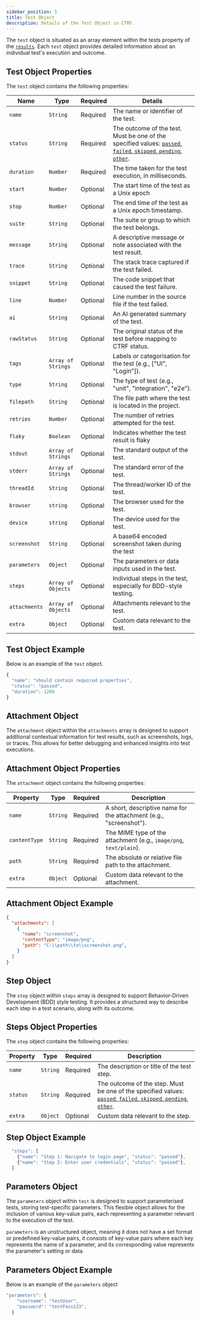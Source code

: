 ```yaml
---
sidebar_position: 5
title: Test Object
description: Details of the Test Object in CTRF.
---
```


The `test` object is situated as an array element within the tests property of the [`results`](/docs/specification/results). Each `test` object provides detailed information about an individual test's execution and outcome.

## Test Object Properties

The `test` object contains the following properties:

| Name         | Type     | Required | Details                                                         |
| ------------ | -------- | -------- | --------------------------------------------------------------- |
| `name`       | `String` | Required | The name or identifier of the test.                             |
| `status` | `String` | Required | The outcome of the test. Must be one of the specified values: [`passed`, `failed`, `skipped`, `pending`, `other`](/docs/specification/status). |
| `duration`   | `Number` | Required | The time taken for the test execution, in milliseconds.         |
| `start`      | `Number` | Optional | The start time of the test as a Unix epoch                      |
| `stop`        | `Number` | Optional | The end time of the test as a Unix epoch timestamp.            |
| `suite`       | `String`| Optional | The suite or group to which the test belongs.                   |
| `message`    | `String` | Optional | A descriptive message or note associated with the test result.  |
| `trace`      | `String` | Optional | The stack trace captured if the test failed.                    |
| `snippet`    | `String` | Optional | The code snippet that caused the test failure.                   |
| `line`      | `Number` | Optional | Line number in the source file if the test failed.               |
| `ai`        | `String` | Optional | An AI generated summary of the test.                             |
| `rawStatus`   | `String`| Optional | The original status of the test before mapping to CTRF status.  |
| `tags`       | `Array of Strings`| Optional | Labels or categorisation for the test (e.g., ["UI", "Login"]). |
| `type`       | `String`| Optional | The type of test (e.g., "unit", "integration", "e2e").           |
| `filepath`   | `String` | Optional | The file path where the test is located in the project.         |
| `retries`    | `Number` | Optional | The number of retries attempted for the test.                     |
| `flaky`      | `Boolean`| Optional | Indicates whether the test result is flaky                      |
| `stdout`     | `Array of Strings` | Optional | The standard output of the test.                      |
| `stderr`     | `Array of Strings` | Optional | The standard error of the test.                       |
| `threadId`   | `String` | Optional | The thread/worker ID of the test.                                |
| `browser`    | `string` | Optional | The browser used for the test.                                  |
| `device`    | `string` | Optional | The device used for the test.                                    |
| `screenshot` | `String` | Optional | A base64 encoded screenshot taken during the test               |
| `parameters` | `Object` | Optional | The parameters or data inputs used in the test.                 |
| `steps`      | `Array of Objects` | Optional | Individual steps in the test, especially for BDD-style testing.|
| `attachments` | `Array of Objects` | Optional | Attachments relevant to the test.                     |
| `extra`      | `Object` | Optional | Custom data relevant to the test.                           |

## Test Object Example

Below is an example of the `test` object.

```js
{
  "name": "should contain required properties",
  "status": "passed",
  "duration": 1200
}
```

## Attachment Object

The `attachment` object within the `attachments` array is designed to support additional contextual information for test results, such as screenshots, logs, or traces. This allows for better debugging and enhanced insights into test executions.

## Attachment Object Properties

The `attachment` object contains the following properties:

| Property      | Type     | Required | Description                                                                 |
|---------------|----------|----------|-----------------------------------------------------------------------------|
| `name`        | `String` | Required | A short, descriptive name for the attachment (e.g., "screenshot").         |
| `contentType` | `String` | Required | The MIME type of the attachment (e.g., `image/png`, `text/plain`).          |
| `path`        | `String` | Required | The absolute or relative file path to the attachment.                      |
| `extra`      | `Object` | Optional | Custom data relevant to the attachment.                           |

## Attachment Object Example

```json
{
  "attachments": [
    {
      "name": "screenshot",
      "contentType": "image/png",
      "path": "C:\\path\\to\\screenshot.png",
    }
  ]
}
```

## Step Object

The `step` object within `steps` array is designed to support Behavior-Driven Development (BDD) style testing. It provides a structured way to describe each step in a test scenario, along with its outcome.

## Steps Object Properties

The `step` object contains the following properties:

| Property | Type     | Required | Description                                                     |
|----------|----------|----------|-----------------------------------------------------------------|
| `name`   | `String` | Required | The description or title of the test step.                      |
| `status` | `String` | Required | The outcome of the step. Must be one of the specified values: [`passed`, `failed`, `skipped`, `pending`, `other`](/docs/specification/status). |
| `extra`      | `Object` | Optional | Custom data relevant to the step.                           |

## Step Object Example

``` js
  "steps": [
    {"name": "Step 1: Navigate to login page", "status": "passed"},
    {"name": "Step 2: Enter user credentials", "status": "passed"},
  ]
```

## Parameters Object

The `parameters` object within `test` is designed to support parameterised tests, storing test-specific parameters. This flexible object allows for the inclusion of various key-value pairs, each representing a parameter relevant to the execution of the test.

`parameters` is an unstructured object, meaning it does not have a set format or predefined key-value pairs, it consists of key-value pairs where each key represents the name of a parameter, and its corresponding value represents the parameter's setting or data.

## Parameters Object Example

Below is an example of the `parameters` object

``` js
"parameters": {
    "username": "testUser",
    "password": "testPass123",
  }
```
